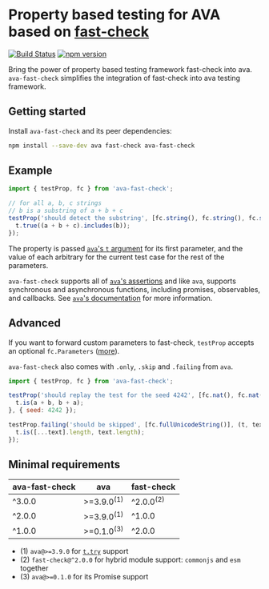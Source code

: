 # Property based testing for AVA based on [fast-check](https://github.com/dubzzz/fast-check/)

[![Build Status](https://travis-ci.com/dubzzz/ava-fast-check.svg?branch=master)](https://travis-ci.com/dubzzz/ava-fast-check)
[![npm version](https://badge.fury.io/js/ava-fast-check.svg)](https://badge.fury.io/js/ava-fast-check)

Bring the power of property based testing framework fast-check into ava.
`ava-fast-check` simplifies the integration of fast-check into ava testing framework.

## Getting started

Install `ava-fast-check` and its peer dependencies:

```bash
npm install --save-dev ava fast-check ava-fast-check
```

## Example

```javascript
import { testProp, fc } from 'ava-fast-check';

// for all a, b, c strings
// b is a substring of a + b + c
testProp('should detect the substring', [fc.string(), fc.string(), fc.string()], (t, a, b, c) => {
  t.true((a + b + c).includes(b));
});
```

The property is passed [`ava`'s `t` argument](https://github.com/avajs/ava/blob/master/docs/02-execution-context.md#execution-context-t-argument) for its first parameter, and the value of each arbitrary for the current test case for the rest of the parameters.

`ava-fast-check` supports all of [`ava`'s assertions](https://github.com/avajs/ava/blob/master/docs/03-assertions.md#assertions) and like `ava`, supports synchronous and asynchronous functions, including promises, observables, and callbacks. See [`ava`'s documentation](https://github.com/avajs/ava/blob/master/docs/01-writing-tests.md#declaring-test) for more information.

## Advanced

If you want to forward custom parameters to fast-check, `testProp` accepts an optional `fc.Parameters` ([more](https://github.com/dubzzz/fast-check/blob/master/documentation/Runners.md#runners)).

`ava-fast-check` also comes with `.only`, `.skip` and `.failing` from `ava`.

```javascript
import { testProp, fc } from 'ava-fast-check';

testProp('should replay the test for the seed 4242', [fc.nat(), fc.nat()], (t, a, b) => {
  t.is(a + b, b + a);
}, { seed: 4242 });

testProp.failing('should be skipped', [fc.fullUnicodeString()], (t, text) => {
  t.is([...text].length, text.length);
});
```

## Minimal requirements

| ava-fast-check | ava                   | fast-check           |
|----------------|-----------------------|----------------------|
| ^3.0.0         | >=3.9.0<sup>(1)</sup> | ^2.0.0<sup>(2)</sup> |
| ^2.0.0         | >=3.9.0<sup>(1)</sup> | ^1.0.0               |
| ^1.0.0         | >=0.1.0<sup>(3)</sup> | ^2.0.0               |

- (1) `ava@>=3.9.0` for [`t.try`](https://github.com/avajs/ava/blob/master/docs/03-assertions.md#trytitle-implementation--macro--macro-args) support
- (2) `fast-check@^2.0.0` for hybrid module support: `commonjs` and `esm` together
- (3) `ava@>=0.1.0` for its Promise support
